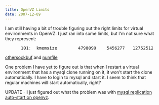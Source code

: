 ```yaml
---
title: OpenVZ Limits
date: 2007-12-09
---
```

I am still having a bit of trouble figuring out the right limits for virtual environments in OpenVZ. I just ran into some limits, but I'm not sure what they represent:

<pre>      101:  kmemsize        4798090    5456277   12752512   15936012          0            lockedpages           0          0         64         64          0            privvmpages      246621     248731     250000     350000          0            shmpages          34381      83227     181920     181920          0            dummy                 0          0          0          0          0            numproc             119        128        165        265          0            physpages         34308      35376          0 2147483647          0            vmguarpages           0          0       6144 2147483647          0            oomguarpages      34308      35376       6144 2147483647          0            numtcpsock            8         48         80         80          0            numflock              6         12        100        110          0            numpty                1          2         16         16          0            numsiginfo            0          6        256        256          0            tcpsndbuf         84360     368520    1319488    1524288          0            tcprcvbuf        131072     852572    1319488    1524288          0            othersockbuf     157876     232720     232096     436896       3475            dgramrcvbuf           0      16728     132096     132096          0            numothersock        112        131        180        180          0            dcachesize            0          0    1048576    1097728          0            numfile            2011       2048       2048       2048       1290            dummy                 0          0          0          0          0            dummy                 0          0          0          0          0            dummy                 0          0          0          0          0</pre>

<a href="http://wiki.openvz.org/Othersockbuf#othersockbuf">othersockbuf</a> and <a href="http://wiki.openvz.org/Numfile#numfile">numfile</a>

One problem I have yet to figure out is that when I restart a virtual environment that has a mysql clone running on it, it won't start the clone automatically. I have to login to mysql and start it. I seem to think that regular machines will start automatically, right?

UPDATE - I just figured out what the problem was with <a href="http://www.docunext.com/#Bin_Log_Errors">mysql replication auto-start on openvz</a>.

